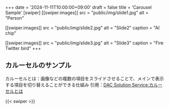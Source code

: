 +++
date = '2024-11-11T10:00:00+09:00'
draft = false
title = 'Carousel Sample'
[swiper]
[[swiper.images]]
src = "public/img/slide1.jpg"
alt = "Person"

[[swiper.images]]
src = "public/img/slide2.jpg"
alt = "Slide2"
caption = "AI chip"

[[swiper.images]]
src = "public/img/slide3.jpg"
alt = "Slide3"
caption = "Fire Twitter bird"
+++

## カルーセルのサンプル

カルーセルとは：画像などの複数の項目をスライドさせることで、メインで表示する項目を切り替えることができる仕組み
引用：[DAC Solution Service:カルーセルとは](https://solutions.hakuhodody-one.co.jp/glossary/carousel-ad)

{{< swiper >}}
